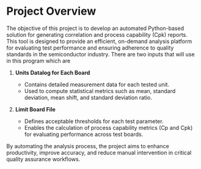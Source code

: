 # Project Overview

The objective of this project is to develop an automated Python-based solution for generating correlation and process capability (Cpk) reports. This tool is designed to provide an efficient, on-demand analysis platform for evaluating test performance and ensuring adherence to quality standards in the semiconductor industry. There are two inputs that will use in this program which are

1. **Units Datalog for Each Board**  
   - Contains detailed measurement data for each tested unit.  
   - Used to compute statistical metrics such as mean, standard deviation, mean shift, and standard deviation ratio.  

2. **Limit Board File**  
   - Defines acceptable thresholds for each test parameter.  
   - Enables the calculation of process capability metrics (Cp and Cpk) for evaluating performance across test boards.  

By automating the analysis process, the project aims to enhance productivity, improve accuracy, and reduce manual intervention in critical quality assurance workflows.

